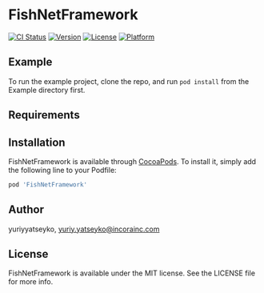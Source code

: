 # FishNetFramework

[![CI Status](https://img.shields.io/travis/yuriyyatseyko/FishNetFramework.svg?style=flat)](https://travis-ci.org/yuriyyatseyko/FishNetFramework)
[![Version](https://img.shields.io/cocoapods/v/FishNetFramework.svg?style=flat)](https://cocoapods.org/pods/FishNetFramework)
[![License](https://img.shields.io/cocoapods/l/FishNetFramework.svg?style=flat)](https://cocoapods.org/pods/FishNetFramework)
[![Platform](https://img.shields.io/cocoapods/p/FishNetFramework.svg?style=flat)](https://cocoapods.org/pods/FishNetFramework)

## Example

To run the example project, clone the repo, and run `pod install` from the Example directory first.

## Requirements

## Installation

FishNetFramework is available through [CocoaPods](https://cocoapods.org). To install
it, simply add the following line to your Podfile:

```ruby
pod 'FishNetFramework'
```

## Author

yuriyyatseyko, yuriy.yatseyko@incorainc.com

## License

FishNetFramework is available under the MIT license. See the LICENSE file for more info.
